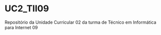 # UC2_TII09
Repositório da Unidade Curricular 02 da turma de Técnico em Informática para Internet 09
